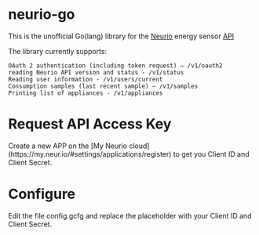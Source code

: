 # neurio-go

This is the unofficial Go(lang) library for the [Neurio](http://www.neur.io) energy sensor [API](https://api.neur.io/docs/)

The library currently supports:

    OAuth 2 authentication (including token request) – /v1/oauth2
    reading Neurio API version and status - /v1/status
    Reading user information - /v1/users/current
    Consumption samples (last recent sample) – /v1/samples
    Printing list of appliances - /v1/appliances
    
<h1>Request API Access Key</h1>
Create a new APP on the [My Neurio cloud](https://my.neur.io/#settings/applications/register) to get you Client ID and Client Secret.

<h1>Configure</h1>
Edit the file config.gcfg and replace the placeholder with your Client ID and Client Secret.

